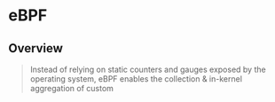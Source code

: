 # eBPF

## Overview

> Instead of relying on static counters and gauges exposed by the operating system, eBPF enables the collection & in-kernel aggregation of custom 